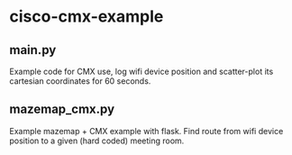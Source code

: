 # cisco-cmx-example

## main.py
Example code for CMX use, log wifi device position and scatter-plot its cartesian coordinates for 60 seconds.

## mazemap_cmx.py
Example mazemap + CMX example with flask. Find route from wifi device position to a given (hard coded) meeting room.
